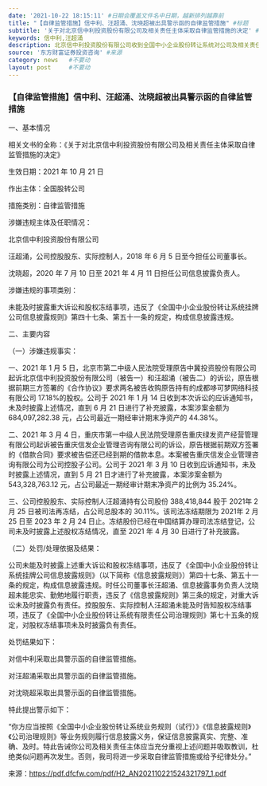 ```yaml
---
date: '2021-10-22 18:15:11' #日期会覆盖文件名中日期，越新排列越靠前
title: "【自律监管措施】信中利、汪超涌、沈晓超被出具警示函的自律监管措施" #标题
subtitle: '关于对北京信中利投资股份有限公司及相关责任主体采取自律监管措施的决定' #副标题
keywords: 信中利,汪超涌
description: 北京信中利投资股份有限公司收到全国中小企业股份转让系统对公司及相关责任主体采取自律监管措施决定的公告。
source: '东方财富证券投资咨询' #来源
category: news   #不要动
layout: post     #不要动
---
```


### 【自律监管措施】信中利、汪超涌、沈晓超被出具警示函的自律监管措施

一、基本情况

相关文书的全称：《关于对北京信中利投资股份有限公司及相关责任主体采取自律监管措施的决定》

生效日期：2021 年 10 月 21 日

作出主体：全国股转公司

措施类别：自律监管措施

涉嫌违规主体及任职情况：

北京信中利投资股份有限公司

汪超涌，公司控股股东、实际控制人，2018 年 6 月 5 日至今担任公司董事长。

沈晓超，2020 年 7 月 10 日至 2021 年 4 月 11 日担任公司信息披露负责人。

涉嫌违规的事项类别：

未能及时披露重大诉讼和股权冻结事项，违反了《全国中小企业股份转让系统挂牌公司信息披露规则》第四十七条、第五十一条的规定，构成信息披露违规。

二、主要内容

（一）涉嫌违规事实：

一、2021 年 1 月 5 日，北京市第二中级人民法院受理原告中冀投资股份有限公司起诉北京信中利投资股份有限公司（被告一）和汪超涌（被告二）的诉讼，原告根据前期三方签署的《合作协议》要求两名被告收购原告持有的成都哆可梦网络科技有限公司 17.18%的股权。公司于 2021 年 1 月 14 日收到本次诉讼的应诉通知书，未及时披露上述情况，直到 6 月 21 日进行了补充披露，本案涉案金额为 684,097,282.38 元，占公司最近一期经审计期末净资产的 44.38%。

二、2021 年 3 月 4 日，重庆市第一中级人民法院受理原告重庆绿发资产经营管理有限公司起诉被告重庆信发企业管理咨询有限公司的诉讼，原告根据前期双方签署的《借款合同》要求被告偿还已经到期的借款本息。本案被告重庆信发企业管理咨询有限公司为公司控股子公司。公司于 2021 年 3 月 10 日收到应诉通知书，未及时披露上述情况，直到 5 月 21 日才进行了补充披露，本案涉案金额为 543,328,763.12 元，占公司最近一期经审计期末净资产的比例为 35.24%。

三、公司控股股东、实际控制人汪超涌持有公司股份 388,418,844 股于 2021年 2 月 25 日被司法再冻结，占公司总股本的 30.11%。该司法冻结期限为 2021年 2 月 25 日至 2023 年 2 月 24 日止。冻结股份已经在中国结算办理司法冻结登记，公司未及时披露上述股权冻结情况，直至 2021 年 4 月 30 日进行了补充披露。

（二）处罚/处理依据及结果：

公司未能及时披露上述重大诉讼和股权冻结事项，违反了《全国中小企业股份转让系统挂牌公司信息披露规则》（以下简称《信息披露规则》）第四十七条、第五十一条的规定，构成信息披露违规。时任公司董事长汪超涌、信息披露事务负责人沈晓超未能忠实、勤勉地履行职责，违反了《信息披露规则》第三条的规定，对重大诉讼未及时披露负有责任。控股股东、实际控制人汪超涌未能及时告知股权冻结事项，违反了《全国中小企业股份转让系统有限责任公司治理规则》第七十五条的规定，对股权冻结事项未及时披露负有责任。

处罚结果如下：

对信中利采取出具警示函的自律监管措施。

对汪超涌采取出具警示函的自律监管措施。

对沈晓超采取出具警示函的自律监管措施。

特此提出警示如下：

“你方应当按照《全国中小企业股份转让系统业务规则（试行）》《信息披露规则》《公司治理规则》等业务规则履行信息披露义务，保证信息披露真实、完整、准确、及时。特此告诫你公司及相关责任主体应当充分重视上述问题并吸取教训，杜绝类似问题再次发生。否则，我司将进一步采取自律监管措施或给予纪律处分。”

来源：https://pdf.dfcfw.com/pdf/H2_AN202110221524321797_1.pdf

